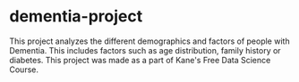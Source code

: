 # dementia-project
This project analyzes the different demographics and factors of people with Dementia. This includes factors such as age distribution, family history or diabetes. This project was made as a part of Kane's Free Data Science Course.
